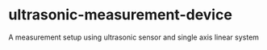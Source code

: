 # ultrasonic-measurement-device
A measurement setup using ultrasonic sensor and single axis linear system
